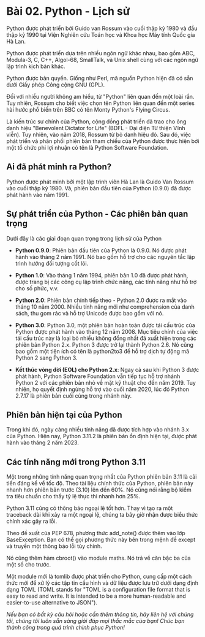 # Bài 02. Python - Lịch sử

Python được phát triển bởi Guido van Rossum vào cuối thập kỷ 1980 và đầu thập kỷ 1990 tại Viện Nghiên cứu Toán học và Khoa học Máy tính Quốc gia Hà Lan.

Python được phát triển dựa trên nhiều ngôn ngữ khác nhau, bao gồm ABC, Modula-3, C, C++, Algol-68, SmallTalk, và Unix shell cùng với các ngôn ngữ lập trình kịch bản khác.

Python được bản quyền. Giống như Perl, mã nguồn Python hiện đã có sẵn dưới Giấy phép Công cộng GNU (GPL).

Đối với nhiều người không am hiểu, từ "Python" liên quan đến một loài rắn. Tuy nhiên, Rossum cho biết việc chọn tên Python liên quan đến một series hài hước phổ biến trên BBC có tên Monty Python's Flying Circus.

Là kiến trúc sư chính của Python, cộng đồng phát triển đã trao cho ông danh hiệu "Benevolent Dictator for Life" (BDFL - Đại diện Từ thiện Vĩnh viễn). Tuy nhiên, vào năm 2018, Rossum từ bỏ danh hiệu đó. Sau đó, việc phát triển và phân phối phiên bản tham chiếu của Python được thực hiện bởi một tổ chức phi lợi nhuận có tên là Python Software Foundation.

## Ai đã phát minh ra Python?

Python được phát minh bởi một lập trình viên Hà Lan là Guido Van Rossum vào cuối thập kỷ 1980. Và, phiên bản đầu tiên của Python (0.9.0) đã được phát hành vào năm 1991.

## Sự phát triển của Python - Các phiên bản quan trọng

Dưới đây là các giai đoạn quan trọng trong lịch sử của Python

- **Python 0.9.0**: Phiên bản đầu tiên của Python là 0.9.0. Nó được phát hành vào tháng 2 năm 1991. Nó bao gồm hỗ trợ cho các nguyên tắc lập trình hướng đối tượng cốt lõi.
  
- **Python 1.0**: Vào tháng 1 năm 1994, phiên bản 1.0 đã được phát hành, được trang bị các công cụ lập trình chức năng, các tính năng như hỗ trợ cho số phức, v.v.
  
- **Python 2.0**: Phiên bản chính tiếp theo - Python 2.0 được ra mắt vào tháng 10 năm 2000. Nhiều tính năng mới như comprehension của danh sách, thu gom rác và hỗ trợ Unicode được bao gồm với nó.
  
- **Python 3.0**: Python 3.0, một phiên bản hoàn toàn được tái cấu trúc của Python được phát hành vào tháng 12 năm 2008. Mục tiêu chính của việc tái cấu trúc này là loại bỏ nhiều không đồng nhất đã xuất hiện trong các phiên bản Python 2.x. Python 3 được trở lại thành Python 2.6. Nó cũng bao gồm một tiện ích có tên là python2to3 để hỗ trợ dịch tự động mã Python 2 sang Python 3.

- **Kết thúc vòng đời (EOL) cho Python 2.x**: Ngay cả sau khi Python 3 được phát hành, Python Software Foundation vẫn tiếp tục hỗ trợ nhánh Python 2 với các phiên bản nhỏ về mặt kỹ thuật cho đến năm 2019. Tuy nhiên, họ quyết định ngừng hỗ trợ vào cuối năm 2020, lúc đó Python 2.7.17 là phiên bản cuối cùng trong nhánh này.

## Phiên bản hiện tại của Python

Trong khi đó, ngày càng nhiều tính năng đã được tích hợp vào nhánh 3.x của Python. Hiện nay, Python 3.11.2 là phiên bản ổn định hiện tại, được phát hành vào tháng 2 năm 2023.

## Các tính năng mới trong Python 3.11

Một trong những tính năng quan trọng nhất của Python phiên bản 3.11 là cải tiến đáng kể về tốc độ. Theo tài liệu chính thức của Python, phiên bản này nhanh hơn phiên bản trước (3.10) lên đến 60%. Nó cũng nói rằng bộ kiểm tra tiêu chuẩn cho thấy tỷ lệ thực thi nhanh hơn 25%.

Python 3.11 cũng có thông báo ngoại lệ tốt hơn. Thay vì tạo ra một traceback dài khi xảy ra một ngoại lệ, chúng ta bây giờ nhận được biểu thức chính xác gây ra lỗi.

Theo đề xuất của PEP 678, phương thức add_note() được thêm vào lớp BaseException. Bạn có thể gọi phương thức này bên trong mệnh đề except và truyền một thông báo lỗi tùy chỉnh.

Nó cũng thêm hàm cbroot() vào module maths. Nó trả về căn bậc ba của một số cho trước.

Một module mới là tomlib được phát triển cho Python, cung cấp một cách thức mới để xử lý các tập tin cấu hình và dữ liệu được lưu trữ dưới dạng định dạng TOML (TOML stands for "TOML is a configuration file format that is easy to read and write. It is intended to be a more human-readable and easier-to-use alternative to JSON").

*Nếu bạn có bất kỳ câu hỏi hoặc cần thêm thông tin, hãy liên hệ với chúng tôi, chúng tôi luôn sẵn sàng giải đáp mọi thắc mắc của bạn! Chúc bạn thành công trong quá trình chinh phục Python!*